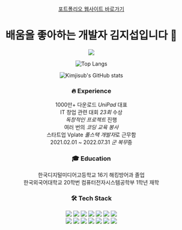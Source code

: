 <div align="center">
<a href="https://kimjisub.me">포트폴리오 웹사이트 바로가기</a>

# 배움을 좋아하는 개발자 김지섭입니다 👋
  
![](https://komarev.com/ghpvc/?username=kimjisub)

![Top Langs](https://github-readme-stats.vercel.app/api/top-langs/?username=kimjisub&layout=compact&langs_count=8)

![Kimjisub's GitHub stats](https://github-readme-stats.vercel.app/api?username=kimjisub&show_icons=true&count_private=true)

### 🔥 Experience

1000만+ 다운로드 *UniPad* 대표<br/>
IT 창업 관련 대회 *23회* 수상<br/>
*독창적인 프로젝트* 진행<br/>
여러 번의 *코딩 교육 봉사*<br/>
스타트업 Vplate *풀스택 개발자*로 근무함<br/>
2021.02.01 ~ 2022.07.31 *군 복무*중<br/>


### 🎓 Education

한국디지털미디어고등학교 16기 해킹방어과 졸업<br/>
한국외국어대학교 20학번 컴퓨터전자시스템공학부 1학년 재학<br/>

### 🛠 Tech Stack

<img src="https://img.shields.io/badge/Html-E34F26?style=flat-square&logo=HTML5&logoColor=white"/>
<img src="https://img.shields.io/badge/CSS-1572B6?style=flat-square&logo=CSS3&logoColor=white"/>
<img src="https://img.shields.io/badge/JavaScript-F7DF1E?style=flat-square&logo=JavaScript&logoColor=white"/>
<img src="https://img.shields.io/badge/Python-3766AB?style=flat-square&logo=Python&logoColor=white"/>
<img src="https://img.shields.io/badge/Java-007396?style=flat-square&logo=Java&logoColor=white"/>
<img src="https://img.shields.io/badge/Kotlin-7F52FF?style=flat-square&logo=Kotlin&logoColor=white"/>
<img src="https://img.shields.io/badge/C%2B%2B-00599C?style=flat-square&logo=C%2B%2B&logoColor=white"/>

<br/>

<img src="https://img.shields.io/badge/Node.js-339933?style=flat-square&logo=Node.js&logoColor=white"/>
<img src="https://img.shields.io/badge/Android-3DDC84?style=flat-square&logo=Android&logoColor=white"/>
<img src="https://img.shields.io/badge/React.js-61DAFB?style=flat-square&logo=React&logoColor=white"/>
<img src="https://img.shields.io/badge/Arduino-00979D?style=flat-square&logo=Arduino&logoColor=white"/>
<img src="https://img.shields.io/badge/Docker-2496ED?style=flat-square&logo=Docker&logoColor=white"/>
<img src="https://img.shields.io/badge/Firebase-FFCA28?style=flat-square&logo=Firebase&logoColor=white"/>
<img src="https://img.shields.io/badge/AWS-232F3E?style=flat-square&logo=AmazonAWS&logoColor=white"/>


</div>

[website]: https://kimjisub.me
[notion]: https://www.notion.so/kimjisub/b47d075874e9420cb9804c4bd4f78691
